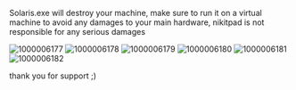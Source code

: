 Solaris.exe will destroy your machine, make sure to run it on a virtual machine to avoid any damages to your main hardware, nikitpad is not responsible for any serious damages

![1000006177](https://github.com/user-attachments/assets/9745e0b9-436f-484c-a347-c144ca3ee5a0)
![1000006178](https://github.com/user-attachments/assets/ea80ff21-85b1-49d8-bc01-44b6ccacba1d)
![1000006179](https://github.com/user-attachments/assets/6ec30a7a-c3ec-4b76-8625-ea1ff283b419)
![1000006180](https://github.com/user-attachments/assets/1abc5fb2-a13e-43e8-8c59-79d2cbbe80c3)
![1000006181](https://github.com/user-attachments/assets/126e5e11-bd30-4818-bb90-471dec96bf09)
![1000006182](https://github.com/user-attachments/assets/306cb62a-523c-42a7-82e3-0281e1940539)

thank you for support ;)
